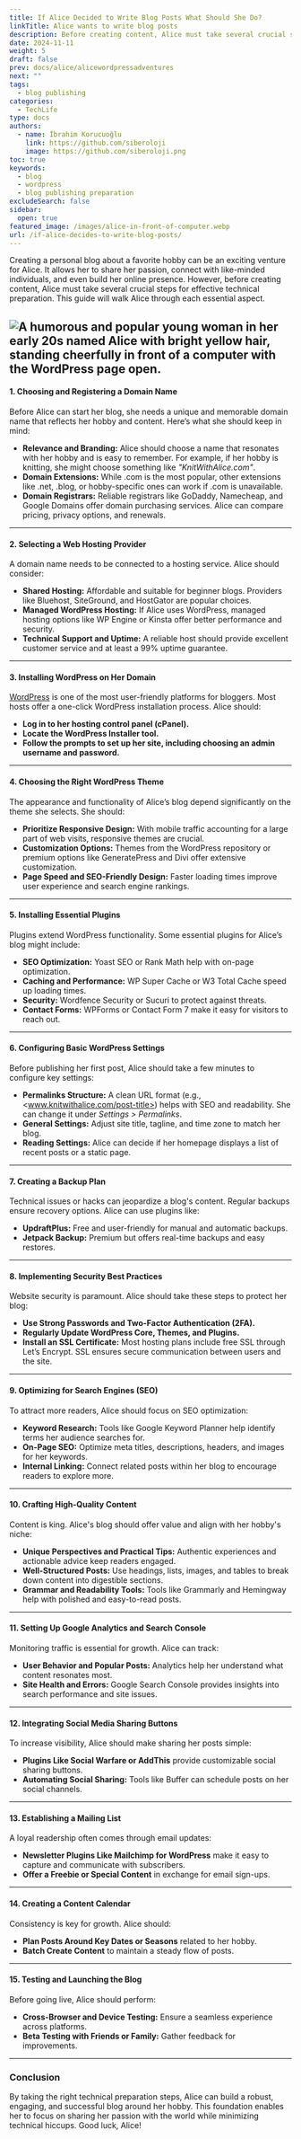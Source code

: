 ```yaml
---
title: If Alice Decided to Write Blog Posts What Should She Do?
linkTitle: Alice wants to write blog posts
description: Before creating content, Alice must take several crucial steps for effective technical preparation. This guide will walk Alice through each essential aspect.
date: 2024-11-11
weight: 5
draft: false
prev: docs/alice/alicewordpressadventures
next: ""
tags:
  - blog publishing
categories:
  - TechLife
type: docs
authors:
  - name: İbrahim Korucuoğlu
    link: https://github.com/siberoloji
    image: https://github.com/siberoloji.png
toc: true
keywords:
  - blog
  - wordpress
  - blog publishing preparation
excludeSearch: false
sidebar:
  open: true
featured_image: /images/alice-in-front-of-computer.webp
url: /if-alice-decides-to-write-blog-posts/
---
```

Creating a personal blog about a favorite hobby can be an exciting venture for Alice. It allows her to share her passion, connect with like-minded individuals, and even build her online presence. However, before creating content, Alice must take several crucial steps for effective technical preparation. This guide will walk Alice through each essential aspect.

![A humorous and popular young woman in her early 20s named Alice with bright yellow hair, standing cheerfully in front of a computer with the WordPress page open.](/images/alice-in-front-of-computer.webp)
---

#### 1. Choosing and Registering a Domain Name

Before Alice can start her blog, she needs a unique and memorable domain name that reflects her hobby and content. Here’s what she should keep in mind:

- **Relevance and Branding:** Alice should choose a name that resonates with her hobby and is easy to remember. For example, if her hobby is knitting, she might choose something like *"KnitWithAlice.com"*.
- **Domain Extensions:** While .com is the most popular, other extensions like .net, .blog, or hobby-specific ones can work if .com is unavailable.
- **Domain Registrars:** Reliable registrars like GoDaddy, Namecheap, and Google Domains offer domain purchasing services. Alice can compare pricing, privacy options, and renewals.

---

#### **2. Selecting a Web Hosting Provider**

A domain name needs to be connected to a hosting service. Alice should consider:

- **Shared Hosting:** Affordable and suitable for beginner blogs. Providers like Bluehost, SiteGround, and HostGator are popular choices.
- **Managed WordPress Hosting:** If Alice uses WordPress, managed hosting options like WP Engine or Kinsta offer better performance and security.
- **Technical Support and Uptime:** A reliable host should provide excellent customer service and at least a 99% uptime guarantee.

---

#### **3. Installing WordPress on Her Domain**

[WordPress](/started-wordpress-beginner-guide-hobby-bloggers/) is one of the most user-friendly platforms for bloggers. Most hosts offer a one-click WordPress installation process. Alice should:

- **Log in to her hosting control panel (cPanel).**
- **Locate the WordPress Installer tool.**
- **Follow the prompts to set up her site, including choosing an admin username and password.**

---

#### **4. Choosing the Right WordPress Theme**

The appearance and functionality of Alice’s blog depend significantly on the theme she selects. She should:

- **Prioritize Responsive Design:** With mobile traffic accounting for a large part of web visits, responsive themes are crucial.
- **Customization Options:** Themes from the WordPress repository or premium options like GeneratePress and Divi offer extensive customization.
- **Page Speed and SEO-Friendly Design:** Faster loading times improve user experience and search engine rankings.

---

#### **5. Installing Essential Plugins**

Plugins extend WordPress functionality. Some essential plugins for Alice’s blog might include:

- **SEO Optimization:** Yoast SEO or Rank Math help with on-page optimization.
- **Caching and Performance:** WP Super Cache or W3 Total Cache speed up loading times.
- **Security:** Wordfence Security or Sucuri to protect against threats.
- **Contact Forms:** WPForms or Contact Form 7 make it easy for visitors to reach out.

---

#### **6. Configuring Basic WordPress Settings**

Before publishing her first post, Alice should take a few minutes to configure key settings:

- **Permalinks Structure:** A clean URL format (e.g., <www.knitwithalice.com/post-title>) helps with SEO and readability. She can change it under *Settings > Permalinks*.
- **General Settings:** Adjust site title, tagline, and time zone to match her blog.
- **Reading Settings:** Alice can decide if her homepage displays a list of recent posts or a static page.

---

#### **7. Creating a Backup Plan**

Technical issues or hacks can jeopardize a blog's content. Regular backups ensure recovery options. Alice can use plugins like:

- **UpdraftPlus:** Free and user-friendly for manual and automatic backups.
- **Jetpack Backup:** Premium but offers real-time backups and easy restores.

---

#### **8. Implementing Security Best Practices**

Website security is paramount. Alice should take these steps to protect her blog:

- **Use Strong Passwords and Two-Factor Authentication (2FA).**
- **Regularly Update WordPress Core, Themes, and Plugins.**
- **Install an SSL Certificate:** Most hosting plans include free SSL through Let’s Encrypt. SSL ensures secure communication between users and the site.

---

#### **9. Optimizing for Search Engines (SEO)**

To attract more readers, Alice should focus on SEO optimization:

- **Keyword Research:** Tools like Google Keyword Planner help identify terms her audience searches for.
- **On-Page SEO:** Optimize meta titles, descriptions, headers, and images for her keywords.
- **Internal Linking:** Connect related posts within her blog to encourage readers to explore more.

---

#### **10. Crafting High-Quality Content**

Content is king. Alice's blog should offer value and align with her hobby's niche:

- **Unique Perspectives and Practical Tips:** Authentic experiences and actionable advice keep readers engaged.
- **Well-Structured Posts:** Use headings, lists, images, and tables to break down content into digestible sections.
- **Grammar and Readability Tools:** Tools like Grammarly and Hemingway help with polished and easy-to-read posts.

---

#### **11. Setting Up Google Analytics and Search Console**

Monitoring traffic is essential for growth. Alice can track:

- **User Behavior and Popular Posts:** Analytics help her understand what content resonates most.
- **Site Health and Errors:** Google Search Console provides insights into search performance and site issues.

---

#### **12. Integrating Social Media Sharing Buttons**

To increase visibility, Alice should make sharing her posts simple:

- **Plugins Like Social Warfare or AddThis** provide customizable social sharing buttons.
- **Automating Social Sharing:** Tools like Buffer can schedule posts on her social channels.

---

#### **13. Establishing a Mailing List**

A loyal readership often comes through email updates:

- **Newsletter Plugins Like Mailchimp for WordPress** make it easy to capture and communicate with subscribers.
- **Offer a Freebie or Special Content** in exchange for email sign-ups.

---

#### **14. Creating a Content Calendar**

Consistency is key for growth. Alice should:

- **Plan Posts Around Key Dates or Seasons** related to her hobby.
- **Batch Create Content** to maintain a steady flow of posts.

---

#### **15. Testing and Launching the Blog**

Before going live, Alice should perform:

- **Cross-Browser and Device Testing:** Ensure a seamless experience across platforms.
- **Beta Testing with Friends or Family:** Gather feedback for improvements.

---

### **Conclusion**

By taking the right technical preparation steps, Alice can build a robust, engaging, and successful blog around her hobby. This foundation enables her to focus on sharing her passion with the world while minimizing technical hiccups. Good luck, Alice!
